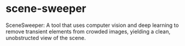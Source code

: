 # scene-sweeper
SceneSweeper: A tool that uses computer vision and deep learning to remove transient elements from crowded images, yielding a clean, unobstructed view of the scene.
